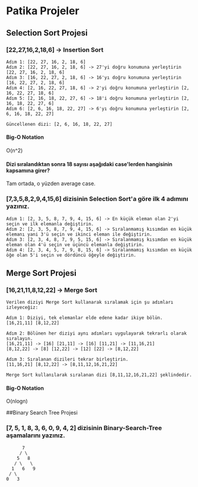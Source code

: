 # Patika Projeler
## Selection Sort Projesi
### [22,27,16,2,18,6] -> Insertion Sort
~~~
Adım 1: [22, 27, 16, 2, 18, 6]
Adım 2: [22, 27, 16, 2, 18, 6] -> 27'yi doğru konumuna yerleştirin [22, 27, 16, 2, 18, 6]
Adım 3: [16, 22, 27, 2, 18, 6] -> 16'yı doğru konumuna yerleştirin [16, 22, 27, 2, 18, 6]
Adım 4: [2, 16, 22, 27, 18, 6] -> 2'yi doğru konumuna yerleştirin [2, 16, 22, 27, 18, 6]
Adım 5: [2, 16, 18, 22, 27, 6] -> 18'i doğru konumuna yerleştirin [2, 16, 18, 22, 27, 6]
Adım 6: [2, 6, 16, 18, 22, 27] -> 6'yı doğru konumuna yerleştirin [2, 6, 16, 18, 22, 27]

Güncellenen dizi: [2, 6, 16, 18, 22, 27]
~~~

#### Big-O Notation
O(n^2)

#### Dizi sıralandıktan sonra 18 sayısı aşağıdaki case'lerden hangisinin kapsamına girer?
Tam ortada, o yüzden average case.

### [7,3,5,8,2,9,4,15,6] dizisinin Selection Sort'a göre ilk 4 adımını yazınız.
~~~
Adım 1: [2, 3, 5, 8, 7, 9, 4, 15, 6] -> En küçük eleman olan 2'yi seçin ve ilk elemanla değiştirin.
Adım 2: [2, 3, 5, 8, 7, 9, 4, 15, 6] -> Sıralanmamış kısımdan en küçük elemanı yani 3'ü seçin ve ikinci eleman ile değiştirin.
Adım 3: [2, 3, 4, 8, 7, 9, 5, 15, 6] -> Sıralanmamış kısımdan en küçük eleman olan 4'ü seçin ve üçüncü elemanla değiştirin.
Adım 4: [2, 3, 4, 5, 7, 9, 8, 15, 6] -> Sıralanmamış kısımdan en küçük öğe olan 5'i seçin ve dördüncü öğeyle değiştirin.
~~~

## Merge Sort Projesi
### [16,21,11,8,12,22] -> Merge Sort
~~~
Verilen diziyi Merge Sort kullanarak sıralamak için şu adımları izleyeceğiz:

Adım 1: Diziyi, tek elemanlar elde edene kadar ikiye bölün.
[16,21,11] [8,12,22]

Adım 2: Bölünen her diziyi aynı adımları uygulayarak tekrarlı olarak sıralayın.
[16,21,11] -> [16] [21,11] -> [16] [11,21] -> [11,16,21]
[8,12,22] -> [8] [12,22] -> [12] [22] -> [8,12,22]

Adım 3: Sıralanan dizileri tekrar birleştirin.
[11,16,21] [8,12,22] -> [8,11,12,16,21,22]

Merge Sort kullanılarak sıralanan dizi [8,11,12,16,21,22] şeklindedir.
~~~
#### Big-O Notation
O(nlogn)

##Binary Search Tree Projesi
### [7, 5, 1, 8, 3, 6, 0, 9, 4, 2] dizisinin Binary-Search-Tree aşamalarını yazınız.
~~~
      7
     / \
    5   8
   / \   \
  1   6   9
 / \
0   3
~~~
